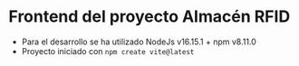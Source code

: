 # Frontend del proyecto Almacén RFID

* Para el desarrollo se ha utilizado NodeJs v16.15.1 + npm v8.11.0
* Proyecto iniciado con ```npm create vite@latest```
